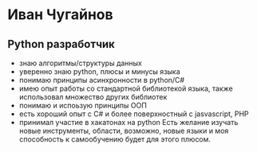 

<!--
**hed0xakep/hed0xakep** is a ✨ _special_ ✨ repository because its `README.md` (this file) appears on your GitHub profile.

Here are some ideas to get you started:

- 🔭 I’m currently working on ...
- 🌱 I’m currently learning ...
- 👯 I’m looking to collaborate on ...
- 🤔 I’m looking for help with ...
- 💬 Ask me about ...
- 📫 How to reach me: ...
- 😄 Pronouns: ...
- ⚡ Fun fact: ...
-->
# Иван Чугайнов
## Python разработчик
- знаю алгоритмы/структуры данных
- уверенно знаю python, плюсы и минусы языка
- понимаю принципы асинхронности в python/C#
- имею опыт работы со стандартной библиотекой языка, также использовал множество других библиотек
- понимаю и испоьзую принципы ООП  
- есть хороший опыт с C# и более поверхностный с jasvascript, PHP
- принимал участие в хакатонах на python
Есть желание изучать новые инструменты, области, возможно, новые языки и моя способность к самообучению будет для этого плюсом. 
